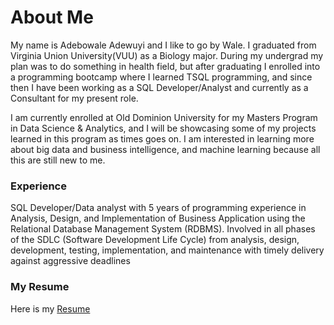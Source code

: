 # About Me

 My name is Adebowale Adewuyi and I like to go by Wale. I graduated from Virginia Union University(VUU) as a Biology major. During my undergrad my plan was to do something in health field, but after graduating I enrolled into a programming bootcamp where I learned TSQL programming, and since then I have been working as a SQL Developer/Analyst and currently as a Consultant for my present role. 

 I am currently enrolled at Old Dominion University for my Masters Program in Data Science & Analytics, and I will be showcasing some of my projects learned in this program as times goes on. I am interested in learning more about big data and business intelligence, and machine learning because all this are still new to me. 

### Experience
 
 SQL Developer/Data analyst with 5 years of programming experience in Analysis, Design, and Implementation of Business Application using the Relational Database Management System (RDBMS). Involved in all phases of the SDLC (Software Development Life Cycle) from analysis, design, development, testing, implementation, and maintenance with timely delivery against aggressive deadlines

### My Resume

Here is my [Resume](Wale_Resume.pdf)
